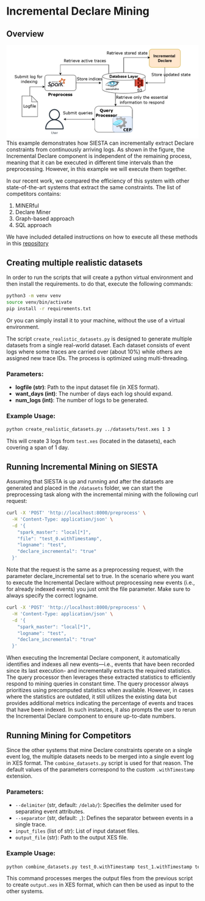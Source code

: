 # Incremental Declare Mining

## Overview
<img src='architecture.jpg' width='927'>
This example demonstrates how SIESTA can incrementally extract Declare constraints from continuously arriving
logs. As shown in the figure, the Incremental Declare component is independent of the remaining process, meaning
that it can be executed in different time intervals than the preprocessing. However, in this example we will
execute them together.

In our recent work, we compared the efficiency of this system with other state-of-the-art systems that extract the same
constraints. The list of competitors contains:
1. MINERful
2. Declare Miner
3. Graph-based approach
4. SQL approach

We have included detailed instructions on how to execute all these methods in this [repository](https://github.com/siesta-tool/SIESTA-BPM-experiments)


## Creating multiple realistic datasets
In order to run the scripts that will create a python virtual environment and then install the requirements.
to do that, execute the following commands:

```bash
python3 -m venv venv
source venv/bin/activate
pip install -r requirements.txt
```
Or you can simply install it to your machine, without the use of a virtual environment.

The script `create_realistic_datasets.py` is designed to generate multiple datasets from a single
real-world dataset. Each dataset consists of event logs where some traces are carried over (about 10%) while 
others are assigned new trace IDs. The process is optimized using multi-threading.

### Parameters:
- **logfile (str)**: Path to the input dataset file (in XES format).
- **want_days (int)**: The number of days each log should expand.
- **num_logs (int)**: The number of logs to be generated.

### Example Usage:
```bash
python create_realistic_datasets.py ../datasets/test.xes 1 3
```
This will create 3 logs from `test.xes` (located in the datasets), each covering a span of 1 day.

## Running Incremental Mining on SIESTA

Assuming that SIESTA is up and running and after the datasets are generated and placed in the `/datasets` folder,
we can start the preprocessing task along with the incremental mining with the following curl request:
```bash
curl -X 'POST' 'http://localhost:8000/preprocess' \
  -H 'Content-Type: application/json' \
  -d '{
    "spark_master": "local[*]",
    "file": "test_0.withTimestamp",
    "logname": "test",
    "declare_incremental": "true"
  }'
```
Note that the request is the same as a preprocessing request, with the parameter declare_incremental set to true.
In the scenario where you want to execute the Incremental Declare without preprocessing new events (i.e., for already
indexed events) you just omit the file parameter. Make sure to always specify the correct logname.
```bash
curl -X 'POST' 'http://localhost:8000/preprocess' \
  -H 'Content-Type: application/json' \
  -d '{
    "spark_master": "local[*]",
    "logname": "test",
    "declare_incremental": "true"
  }'
```
When executing the Incremental Declare component, it automatically identifies and indexes all 
new events—i.e., events that have been recorded since its last execution- and incrementally extracts
the required statistics. The query processor then leverages these extracted statistics to efficiently respond to 
mining queries in constant time.
The query processor always prioritizes using precomputed statistics when available. However, in cases
where the statistics are outdated, it still utilizes the existing data but provides additional metrics 
indicating the percentage of events and traces that have been indexed. In such instances, it also prompts 
the user to rerun the Incremental Declare component to ensure up-to-date numbers.


## Running Mining for Competitors
Since the other systems that mine Declare constraints operate on a single event log, the multiple datasets needs to be 
merged into a single event log in XES format. The `combine_datasets.py` script is used for that reason.
The default values of the parameters correspond to the custom `.withTimestamp` extension.

### Parameters:
- `--delimiter` (str, default: `/delab/`): Specifies the delimiter used for separating event attributes.
- `--separator` (str, default: `,`): Defines the separator between events in a single trace.
- `input_files` (list of str): List of input dataset files.
- `output_file` (str): Path to the output XES file.

### Example Usage:
```bash
python combine_datasets.py test_0.withTimestamp test_1.withTimestamp test_2.withTimestamp output.xes
```
This command processes merges the output files from the previous script to create `output.xes` in XES 
format, which can then be used as input to the other systems.

